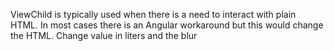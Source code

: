 ViewChild is typically used when there is a need to interact with plain HTML. In most cases there is an Angular workaround but this would change the HTML. Change value in liters and the blur